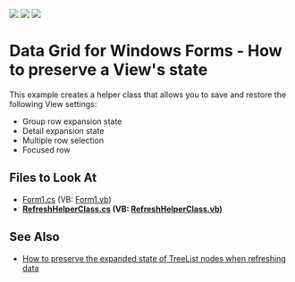 <!-- default badges list -->
![](https://img.shields.io/endpoint?url=https://codecentral.devexpress.com/api/v1/VersionRange/128630638/13.1.4%2B)
[![](https://img.shields.io/badge/Open_in_DevExpress_Support_Center-FF7200?style=flat-square&logo=DevExpress&logoColor=white)](https://supportcenter.devexpress.com/ticket/details/E776)
[![](https://img.shields.io/badge/📖_How_to_use_DevExpress_Examples-e9f6fc?style=flat-square)](https://docs.devexpress.com/GeneralInformation/403183)
<!-- default badges end -->

# Data Grid for Windows Forms - How to preserve a View's state

This example creates a helper class that allows you to save and restore the following View settings:
- Group row expansion state
- Detail expansion state
- Multiple row selection
- Focused row 

<!-- default file list -->
## Files to Look At

* [Form1.cs](./CS/Form1.cs) (VB: [Form1.vb](./VB/Form1.vb))
* **[RefreshHelperClass.cs](./CS/RefreshHelperClass.cs) (VB: [RefreshHelperClass.vb](./VB/RefreshHelperClass.vb))**
<!-- default file list end -->

## See Also

- [How to preserve the expanded state of TreeList nodes when refreshing data](https://www.devexpress.com/Support/Center/p/A1249)
